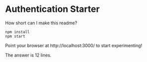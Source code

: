 # Authentication Starter

How short can I make this readme?

```
npm install
npm start
```

Point your browser at http://localhost:3000/ to start experimenting!

The answer is 12 lines.